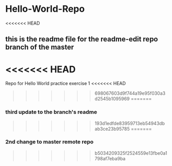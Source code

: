 # Hello-World-Repo
<<<<<<< HEAD
## this is the readme file for the readme-edit repo branch of the master
<<<<<<< HEAD
=======
Repo for Hello World practice exercise 1
<<<<<<< HEAD
>>>>>>> 698067603d9f744a19e95f030a3d2545b1095969
=======
### third update to the branch's readme
>>>>>>> 193d1edfde83959713eb54943dbab3ce23b95785
=======
### 2nd change to master remote repo
>>>>>>> b5034209325f2524559e13fbe0a1798af7eba9ba

